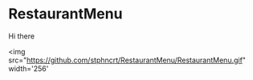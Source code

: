 # RestaurantMenu
Hi there 


<img src="https://github.com/stphncrt/RestaurantMenu/RestaurantMenu.gif" width='256'
